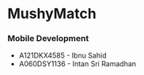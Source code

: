 # MushyMatch

### Mobile Development
* A121DKX4585 - Ibnu Sahid
* A060DSY1136 - Intan Sri Ramadhan 
